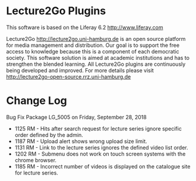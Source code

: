Lecture2Go Plugins
==================

This software is based on the Liferay 6.2 http://www.liferay.com

Lecture2Go http://lecture2go.uni-hamburg.de is an open source platform for media management and distribution. Our goal is to support the free access to knowledge because this is a component of each democratic society. This software solution is aimed at academic institutions and has to strengthen the blended learning. All Lecture2Go plugins are continuously being developed and improved. For more details please visit http://lecture2go-open-source.rrz.uni-hamburg.de 

Change Log
==============
Bug Fix Package LG_5005 on Friday, September 28, 2018

- 1125 RM - Hits after search request for lecture series ignore specific
order defined by the admin.
- 1187 RM - Upload alert shows wrong upload size limit.
- 1131 RM - Link to the lecture series ignores the defined video list
order.
- 1202 RM - Submenu does not work on touch screen systems with the chrome
browser.
- 1185 RM - Incorrect number of videos is displayed on the catalogue site
for lecture series.
